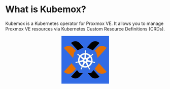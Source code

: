 # What is Kubemox? 

Kubemox is a Kubernetes operator for Proxmox VE. It allows you to manage Proxmox VE resources via Kubernetes Custom Resource Definitions (CRDs).

<div style="text-align:center;">
  <img src="images/kubemox.jpg" alt="Logo" width="150" height="150">
</div>


